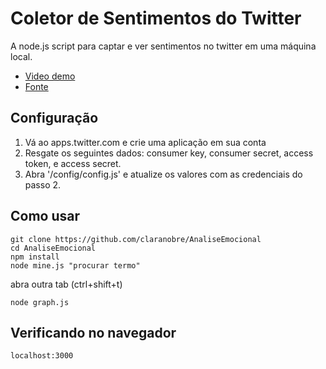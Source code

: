 # Coletor de Sentimentos do Twitter

A node.js script para captar e ver sentimentos no twitter em uma máquina local.

* [Video demo](https://www.youtube.com/watch?v=VsPk9lWuktg)
* [Fonte](https://github.com/kirkins/Twitter-Sentiment-Collector)

## Configuração
1. Vá ao apps.twitter.com e crie uma aplicação em sua conta
2. Resgate os seguintes dados: consumer key, consumer secret, access token, e access secret.
3. Abra '/config/config.js' e atualize os valores com as credenciais do passo 2.

## Como usar
    git clone https://github.com/claranobre/AnaliseEmocional
    cd AnaliseEmocional
    npm install
    node mine.js "procurar termo"
    
abra outra tab (ctrl+shift+t)
    
    node graph.js

## Verificando no navegador
``` 
localhost:3000
```